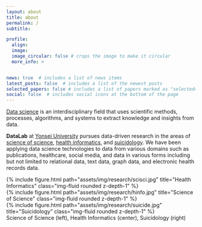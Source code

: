 ```yaml
---
layout: about
title: about
permalink: /
subtitle: 

profile:
  align:
  image: 
  image_circular: false # crops the image to make it circular
  more_info: >


news: true  # includes a list of news items
latest_posts: false  # includes a list of the newest posts
selected_papers: false # includes a list of papers marked as "selected={true}"
social: false  # includes social icons at the bottom of the page
---
```

[Data science](https://en.wikipedia.org/wiki/Data_science) is an interdisciplinary field that uses scientific methods, processes, algorithms, and systems to extract knowledge and insights from data. 

**DataLab** at [Yonsei University](https://www.yonsei.ac.kr/) pursues data-driven research in the areas of [science of science](https://en.wikipedia.org/wiki/Metascience), [health informatics](https://en.wikipedia.org/wiki/Health_informatics), and [suicidology](https://en.wikipedia.org/wiki/Suicidology). We have been applying data science technologies to data from various domains such as publications, healthcare, social media, and data in various forms including but not limited to relational data, text data, graph data, and electronic health records data.


<div class="row">
    <div class="col-sm mt-3 mt-md-0">
        {% include figure.html path="assets/img/research/scisci.jpg" title="Health Informatics" class="img-fluid rounded z-depth-1" %}
    </div>
    <div class="col-sm mt-3 mt-md-0">
        {% include figure.html path="assets/img/research/hinfo.jpg" title="Science of Science" class="img-fluid rounded z-depth-1" %}
    </div>
    <div class="col-sm mt-3 mt-md-0">
        {% include figure.html path="assets/img/research/suicide.jpg" title="Suicidology" class="img-fluid rounded z-depth-1" %}
    </div>
</div>
<div class="caption">
    Science of Science (left), Health Informatics (center), Suicidology (right)
</div>